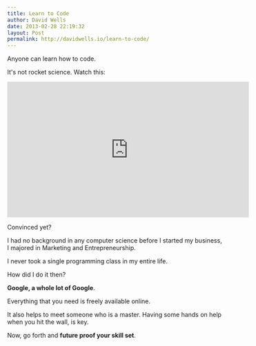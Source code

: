 ```yaml
---
title: Learn to Code
author: David Wells
date: 2013-02-28 22:19:32
layout: Post
permalink: http://davidwells.io/learn-to-code/
---
```


Anyone can learn how to code.

It's not rocket science. Watch this:

<iframe width="560" height="315" src="https://www.youtube.com/embed/nKIu9yen5nc" frameborder="0" gesture="media" allow="encrypted-media" allowfullscreen></iframe>

Convinced yet?

I had no background in any computer science before I started my business, I majored in Marketing and Entrepreneurship.

I never took a single programming class in my entire life.

How did I do it then?

**Google, a whole lot of Google**.

Everything that you need is freely available online.

It also helps to meet someone who is a master. Having some hands on help when you hit the wall, is key.

Now, go forth and <strong>future proof your skill set</strong>.
